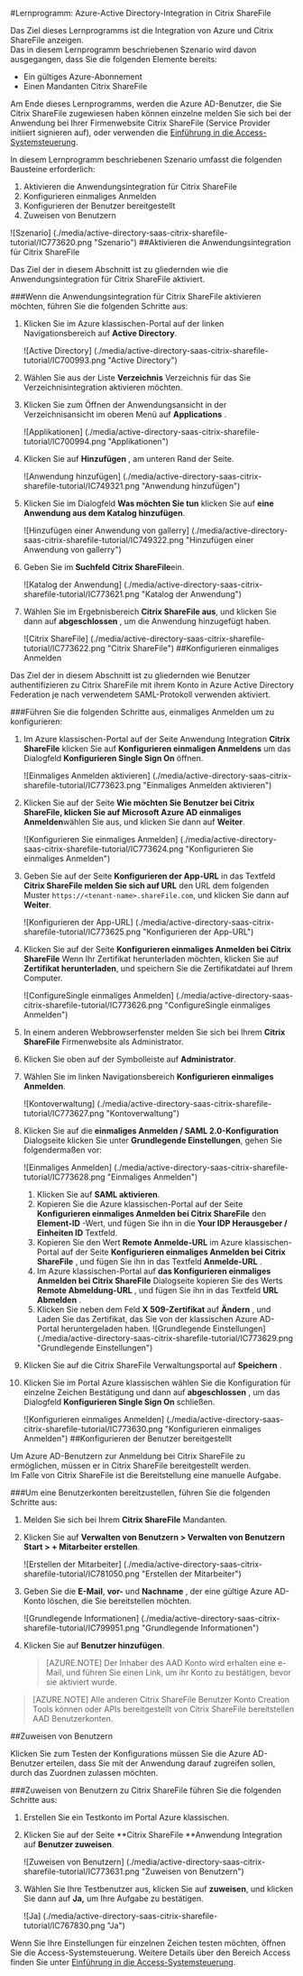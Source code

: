 <properties 
    pageTitle="Lernprogramm: Azure-Active Directory-Integration in Citrix ShareFile | Microsoft Azure" 
    description="Erfahren Sie, wie Sie mit Citrix ShareFile mit Azure Active Directory einmaliges Anmelden, automatisierte Bereitstellung und mehr aktiviert!" 
    services="active-directory" 
    authors="jeevansd"  
    documentationCenter="na" 
    manager="femila"/>
<tags 
    ms.service="active-directory" 
    ms.devlang="na" 
    ms.topic="article" 
    ms.tgt_pltfrm="na" 
    ms.workload="identity" 
    ms.date="09/29/2016" 
    ms.author="jeedes" />

#<a name="tutorial-azure-active-directory-integration-with-citrix-sharefile"></a>Lernprogramm: Azure-Active Directory-Integration in Citrix ShareFile

Das Ziel dieses Lernprogramms ist die Integration von Azure und Citrix ShareFile anzeigen.  
Das in diesem Lernprogramm beschriebenen Szenario wird davon ausgegangen, dass Sie die folgenden Elemente bereits:

-   Ein gültiges Azure-Abonnement
-   Einen Mandanten Citrix ShareFile

Am Ende dieses Lernprogramms, werden die Azure AD-Benutzer, die Sie Citrix ShareFile zugewiesen haben können einzelne melden Sie sich bei der Anwendung bei Ihrer Firmenwebsite Citrix ShareFile (Service Provider initiiert signieren auf), oder verwenden die [Einführung in die Access-Systemsteuerung](active-directory-saas-access-panel-introduction.md).

In diesem Lernprogramm beschriebenen Szenario umfasst die folgenden Bausteine erforderlich:

1.  Aktivieren die Anwendungsintegration für Citrix ShareFile
2.  Konfigurieren einmaliges Anmelden
3.  Konfigurieren der Benutzer bereitgestellt
4.  Zuweisen von Benutzern

![Szenario] (./media/active-directory-saas-citrix-sharefile-tutorial/IC773620.png "Szenario")
##<a name="enabling-the-application-integration-for-citrix-sharefile"></a>Aktivieren die Anwendungsintegration für Citrix ShareFile

Das Ziel der in diesem Abschnitt ist zu gliedernden wie die Anwendungsintegration für Citrix ShareFile aktiviert.

###<a name="to-enable-the-application-integration-for-citrix-sharefile-perform-the-following-steps"></a>Wenn die Anwendungsintegration für Citrix ShareFile aktivieren möchten, führen Sie die folgenden Schritte aus:

1.  Klicken Sie im Azure klassischen-Portal auf der linken Navigationsbereich auf **Active Directory**.

    ![Active Directory] (./media/active-directory-saas-citrix-sharefile-tutorial/IC700993.png "Active Directory")

2.  Wählen Sie aus der Liste **Verzeichnis** Verzeichnis für das Sie Verzeichnisintegration aktivieren möchten.

3.  Klicken Sie zum Öffnen der Anwendungsansicht in der Verzeichnisansicht im oberen Menü auf **Applications** .

    ![Applikationen] (./media/active-directory-saas-citrix-sharefile-tutorial/IC700994.png "Applikationen")

4.  Klicken Sie auf **Hinzufügen** , am unteren Rand der Seite.

    ![Anwendung hinzufügen] (./media/active-directory-saas-citrix-sharefile-tutorial/IC749321.png "Anwendung hinzufügen")

5.  Klicken Sie im Dialogfeld **Was möchten Sie tun** klicken Sie auf **eine Anwendung aus dem Katalog hinzufügen**.

    ![Hinzufügen einer Anwendung von gallerry] (./media/active-directory-saas-citrix-sharefile-tutorial/IC749322.png "Hinzufügen einer Anwendung von gallerry")

6.  Geben Sie im **Suchfeld** **Citrix ShareFile**ein.

    ![Katalog der Anwendung] (./media/active-directory-saas-citrix-sharefile-tutorial/IC773621.png "Katalog der Anwendung")

7.  Wählen Sie im Ergebnisbereich **Citrix ShareFile aus**, und klicken Sie dann auf **abgeschlossen** , um die Anwendung hinzugefügt haben.

    ![Citrix ShareFile] (./media/active-directory-saas-citrix-sharefile-tutorial/IC773622.png "Citrix ShareFile")
##<a name="configuring-single-sign-on"></a>Konfigurieren einmaliges Anmelden

Das Ziel der in diesem Abschnitt ist zu gliedernden wie Benutzer authentifizieren zu Citrix ShareFile mit ihrem Konto in Azure Active Directory Federation je nach verwendetem SAML-Protokoll verwenden aktiviert.

###<a name="to-configure-single-sign-on-perform-the-following-steps"></a>Führen Sie die folgenden Schritte aus, einmaliges Anmelden um zu konfigurieren:

1.  Im Azure klassischen-Portal auf der Seite Anwendung Integration **Citrix ShareFile** klicken Sie auf **Konfigurieren einmaligen Anmeldens** um das Dialogfeld **Konfigurieren Single Sign On** öffnen.

    ![Einmaliges Anmelden aktivieren] (./media/active-directory-saas-citrix-sharefile-tutorial/IC773623.png "Einmaliges Anmelden aktivieren")

2.  Klicken Sie auf der Seite **Wie möchten Sie Benutzer bei Citrix ShareFile, klicken Sie auf** **Microsoft Azure AD einmaliges Anmelden**wählen Sie aus, und klicken Sie dann auf **Weiter**.

    ![Konfigurieren Sie einmaliges Anmelden] (./media/active-directory-saas-citrix-sharefile-tutorial/IC773624.png "Konfigurieren Sie einmaliges Anmelden")

3.  Geben Sie auf der Seite **Konfigurieren der App-URL** in das Textfeld **Citrix ShareFile melden Sie sich auf URL** den URL dem folgenden Muster `https://<tenant-name>.shareFile.com`, und klicken Sie dann auf **Weiter**.

    ![Konfigurieren der App-URL] (./media/active-directory-saas-citrix-sharefile-tutorial/IC773625.png "Konfigurieren der App-URL")

4.  Klicken Sie auf der Seite **Konfigurieren einmaliges Anmelden bei Citrix ShareFile** Wenn Ihr Zertifikat herunterladen möchten, klicken Sie auf **Zertifikat herunterladen**, und speichern Sie die Zertifikatdatei auf Ihrem Computer.

    ![ConfigureSingle einmaliges Anmelden] (./media/active-directory-saas-citrix-sharefile-tutorial/IC773626.png "ConfigureSingle einmaliges Anmelden")

5.  In einem anderen Webbrowserfenster melden Sie sich bei Ihrem **Citrix ShareFile** Firmenwebsite als Administrator.

6.  Klicken Sie oben auf der Symbolleiste auf **Administrator**.

7.  Wählen Sie im linken Navigationsbereich **Konfigurieren einmaliges Anmelden**.

    ![Kontoverwaltung] (./media/active-directory-saas-citrix-sharefile-tutorial/IC773627.png "Kontoverwaltung")

8.  Klicken Sie auf die **einmaliges Anmelden / SAML 2.0-Konfiguration** Dialogseite klicken Sie unter **Grundlegende Einstellungen**, gehen Sie folgendermaßen vor:

    ![Einmaliges Anmelden] (./media/active-directory-saas-citrix-sharefile-tutorial/IC773628.png "Einmaliges Anmelden")

    1.  Klicken Sie auf **SAML aktivieren**.
    2.  Kopieren Sie die Azure klassischen-Portal auf der Seite **Konfigurieren einmaliges Anmelden bei Citrix ShareFile** den **Element-ID** -Wert, und fügen Sie ihn in die **Your IDP Herausgeber / Einheiten ID** Textfeld.
    3.  Kopieren Sie den Wert **Remote Anmelde-URL** im Azure klassischen-Portal auf der Seite **Konfigurieren einmaliges Anmelden bei Citrix ShareFile** , und fügen Sie ihn in das Textfeld **Anmelde-URL** .
    4.  Im Azure klassischen-Portal auf **das Konfigurieren einmaliges Anmelden bei Citrix ShareFile** Dialogseite kopieren Sie des Werts **Remote Abmeldung-URL** , und fügen Sie ihn in das Textfeld **URL Abmelden** .
    5.  Klicken Sie neben dem Feld **X 509-Zertifikat** auf **Ändern** , und Laden Sie das Zertifikat, das Sie von der klassischen Azure AD-Portal heruntergeladen haben.
        ![Grundlegende Einstellungen] (./media/active-directory-saas-citrix-sharefile-tutorial/IC773629.png "Grundlegende Einstellungen")

9.  Klicken Sie auf die Citrix ShareFile Verwaltungsportal auf **Speichern** .

10. Klicken Sie im Portal Azure klassischen wählen Sie die Konfiguration für einzelne Zeichen Bestätigung und dann auf **abgeschlossen** , um das Dialogfeld **Konfigurieren Single Sign On** schließen.

    ![Konfigurieren einmaliges Anmelden] (./media/active-directory-saas-citrix-sharefile-tutorial/IC773630.png "Konfigurieren einmaliges Anmelden")
##<a name="configuring-user-provisioning"></a>Konfigurieren der Benutzer bereitgestellt

Um Azure AD-Benutzern zur Anmeldung bei Citrix ShareFile zu ermöglichen, müssen er in Citrix ShareFile bereitgestellt werden.  
Im Falle von Citrix ShareFile ist die Bereitstellung eine manuelle Aufgabe.

###<a name="to-provision-a-user-accounts-perform-the-following-steps"></a>Um eine Benutzerkonten bereitzustellen, führen Sie die folgenden Schritte aus:

1.  Melden Sie sich bei Ihrem **Citrix ShareFile** Mandanten.

2.  Klicken Sie auf **Verwalten von Benutzern \> Verwalten von Benutzern Start \> + Mitarbeiter erstellen**.

    ![Erstellen der Mitarbeiter] (./media/active-directory-saas-citrix-sharefile-tutorial/IC781050.png "Erstellen der Mitarbeiter")

3.  Geben Sie die **E-Mail**, **vor-** und **Nachname** , der eine gültige Azure AD-Konto löschen, die Sie bereitstellen möchten.

    ![Grundlegende Informationen] (./media/active-directory-saas-citrix-sharefile-tutorial/IC799951.png "Grundlegende Informationen")

4.  Klicken Sie auf **Benutzer hinzufügen**.

    >[AZURE.NOTE] Der Inhaber des AAD Konto wird erhalten eine e-Mail, und führen Sie einen Link, um ihr Konto zu bestätigen, bevor sie aktiviert wurde.

>[AZURE.NOTE] Alle anderen Citrix ShareFile Benutzer Konto Creation Tools können oder APIs bereitgestellt von Citrix ShareFile bereitstellen AAD Benutzerkonten.

##<a name="assigning-users"></a>Zuweisen von Benutzern

Klicken Sie zum Testen der Konfigurations müssen Sie die Azure AD-Benutzer erteilen, dass Sie mit der Anwendung darauf zugreifen sollen, durch das Zuordnen zulassen möchten.

###<a name="to-assign-users-to-citrix-sharefile-perform-the-following-steps"></a>Zuweisen von Benutzern zu Citrix ShareFile führen Sie die folgenden Schritte aus:

1.  Erstellen Sie ein Testkonto im Portal Azure klassischen.

2.  Klicken Sie auf der Seite **Citrix ShareFile **Anwendung Integration auf **Benutzer zuweisen**.

    ![Zuweisen von Benutzern] (./media/active-directory-saas-citrix-sharefile-tutorial/IC773631.png "Zuweisen von Benutzern")

3.  Wählen Sie Ihre Testbenutzer aus, klicken Sie auf **zuweisen**, und klicken Sie dann auf **Ja,** um Ihre Aufgabe zu bestätigen.

    ![Ja] (./media/active-directory-saas-citrix-sharefile-tutorial/IC767830.png "Ja")

Wenn Sie Ihre Einstellungen für einzelnen Zeichen testen möchten, öffnen Sie die Access-Systemsteuerung. Weitere Details über den Bereich Access finden Sie unter [Einführung in die Access-Systemsteuerung](active-directory-saas-access-panel-introduction.md).

